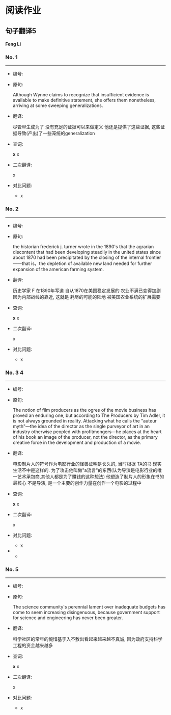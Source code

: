# 阅读作业

## 句子翻译5

#### Feng Li

### No. 1

----



* 编号: 

* 原句: 

  Although Wynne claims to recognize that insufficient evidence is available to make definitive statement, she offers them nonetheless, arriving at some sweeping generalizations.

* 翻译:

  尽管W生成为了 没有充足的证据可以来做定义 他还是提供了这些证据, 这些证据导致(产出)了一些笼统的generalization 

* 查词:

  __x__ x

* 二次翻译:

  x



* 对比问题:
  * x

### No. 2

----



* 编号: 

* 原句: 

  the historian frederick j. turner wrote in the 1890's that the agrarian discontent that had been developing steadily in the united states since about 1870 had been precipitated by the closing of the internal frontier——that is，the depletion of available new land needed for further expansion of the american farming system.

* 翻译:

  历史学家 F 在1890年写道 自从1870在美国稳定发展的 农业不满已变得加剧 因为内部战线的靠近, 这就是 耗尽的可能的陆地 被美国农业系统的扩展需要

* 查词:

  __x__ x

* 二次翻译:

  x



* 对比问题:
  * x

### No. 3 4

----



* 编号: 

* 原句: 

  The notion of film producers as the ogres of the movie business has proved an enduring one, but according to The Producers by Tim Adler, it is not always grounded in reality. Attacking what he calls the "auteur myth"—the idea of the director as the single purveyor of art in an industry otherwise peopled with profitmongers—he places at the heart of his book an image of the producer, not the director, as the primary creative force in the development and production of a movie.

* 翻译:

  电影制片人的符号作为电影行业的怪兽证明是长久的, 当时根据 TA的书 现实生活不中是这样的. 为了攻击他叫做"a流言"的东西(认为导演是电影行业的唯一艺术承包商,其他人都是为了赚钱的这种想法) 他塑造了制片人的形象在书的最核心 不是导演, 是一个主要的创作力量在创作一个电影的过程中

* 查词:

  __x__ x

* 二次翻译:

  x



* 对比问题:
  * x

* * 

### No. 5

----



* 编号: 

* 原句: 

  The science community's perennial lament over inadequate budgets has come to seem increasing disingenuous, because government support for science and engineering has never been greater.

* 翻译:

  科学社区的常年的惋惜基于入不敷出看起来越来越不真诚, 因为政府支持科学工程的资金越来越多

* 查词:

  __x__ x

* 二次翻译:

  x



* 对比问题:
  * x






